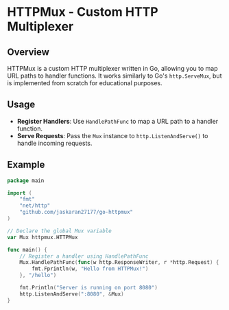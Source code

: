 # HTTPMux - Custom HTTP Multiplexer

## Overview

HTTPMux is a custom HTTP multiplexer written in Go, allowing you to map URL paths to handler functions. It works similarly to Go's `http.ServeMux`, but is implemented from scratch for educational purposes.

## Usage

- **Register Handlers**: Use `HandlePathFunc` to map a URL path to a handler function.
- **Serve Requests**: Pass the `Mux` instance to `http.ListenAndServe()` to handle incoming requests.

## Example

```go
package main

import (
	"fmt"
	"net/http"
	"github.com/jaskaran27177/go-httpmux"
)

// Declare the global Mux variable
var Mux httpmux.HTTPMux

func main() {
	// Register a handler using HandlePathFunc
	Mux.HandlePathFunc(func(w http.ResponseWriter, r *http.Request) {
		fmt.Fprintln(w, "Hello from HTTPMux!")
	}, "/hello")

	fmt.Println("Server is running on port 8080")
	http.ListenAndServe(":8080", &Mux)
}

```
